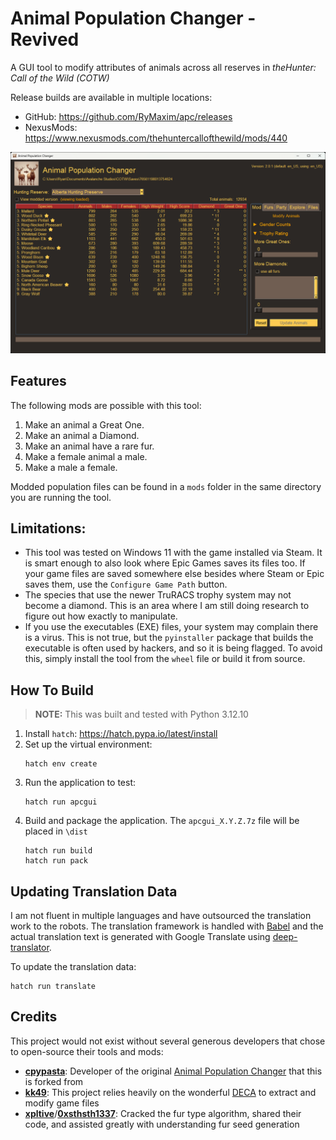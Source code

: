 # Animal Population Changer - Revived

A GUI tool to modify attributes of animals across all reserves in *theHunter: Call of the Wild (COTW)*

Release builds are available in multiple locations:
* GitHub: https://github.com/RyMaxim/apc/releases
* NexusMods: https://www.nexusmods.com/thehuntercallofthewild/mods/440

![Screenshot](screenshot.png)

## Features

The following mods are possible with this tool:
1. Make an animal a Great One.
1. Make an animal a Diamond.
1. Make an animal have a rare fur.
1. Make a female animal a male.
1. Make a male a female.

Modded population files can be found in a `mods` folder in the same directory you are running the tool.

## Limitations:

* This tool was tested on Windows 11 with the game installed via Steam. It is smart enough to also look where Epic Games saves its files too. If your game files are saved somewhere else besides where Steam or Epic saves them, use the `Configure Game Path` button.
* The species that use the newer TruRACS trophy system may not become a diamond. This is an area where I am still doing research to figure out how exactly to manipulate.
* If you use the executables (EXE) files, your system may complain there is a virus. This is not true, but the `pyinstaller` package that builds the executable is often used by hackers, and so it is being flagged. To avoid this, simply install the tool from the `wheel` file or build it from source.

## How To Build

> **NOTE:** This was built and tested with Python 3.12.10

1. Install `hatch`: https://hatch.pypa.io/latest/install
1. Set up the virtual environment:
   ```
   hatch env create
   ```
1. Run the application to test:
   ```
   hatch run apcgui
   ```
1. Build and package the application. The `apcgui_X.Y.Z.7z` file will be placed in `\dist`
   ```
   hatch run build
   hatch run pack
   ```

## Updating Translation Data

I am not fluent in multiple languages and have outsourced the translation work to the robots. The translation framework is handled with [Babel](https://github.com/python-babel/babel) and the actual translation text is generated with Google Translate using [deep-translator](https://github.com/nidhaloff/deep-translator).

To update the translation data:
   ```
   hatch run translate
   ```

## Credits

This project would not exist without several generous developers that chose to open-source their tools and mods:
* [**cpypasta**](https://github.com/cpypasta): Developer of the original [Animal Population Changer](https://github.com/cpypasta/apc) that this is forked from
* [**kk49**](https://github.com/kk49): This project relies heavily on the wonderful [DECA](https://github.com/kk49/deca) to extract and modify game files
* [**xpltive**](https://github.com/xpltive)/[**0xsthsth1337**](https://next.nexusmods.com/profile/0xSthSth1337): Cracked the fur type algorithm, shared their code, and assisted greatly with understanding fur seed generation